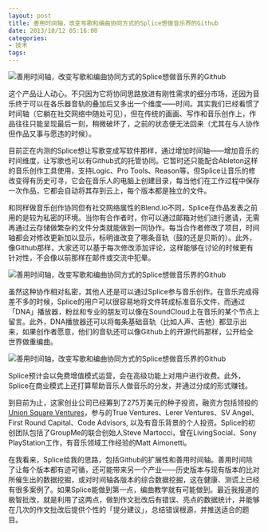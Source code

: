 ```yaml
---
layout: post
title: 善用时间轴，改变写歌和编曲协同方式的Splice想做音乐界的Github
date: 2013/10/12 05:16:00
categories:
- 技术
tags:
---
```




![善用时间轴，改变写歌和编曲协同方式的Splice想做音乐界的Github](https://pics.naaln.com/blog/2022-02-15-600588.png-basicBlog)

这个产品让人动心。不只因为它将协同思路放进有刚性需求的细分市场，还因为音乐终于可以在各乐器音轨的叠加后又多出一个维度——时间。其实我们已经看惯了时间轴（它躺在社交网络中随处可见），但在传统的画画、写作和音乐创作上，作品往往只能呈现最后一刻，稍微破坏了，之前的状态便无法回来（尤其在与人协作但作品又事与愿违的时候）。

目前正在内测的Splice想让写歌变成写软件那样，通过增加时间轴——增加音乐的时间维度，让写歌也可以有Github式的托管协同。它暂时还只能配合Ableton这样的音乐创作工具使用，支持Logic、Pro Tools、Reason等。但Splice让音乐的修改变得有历史可寻，它会在音乐人的电脑上创建目录，每当他们在工作过程中保存一次作品，它都会自动将其存到云上，每个版本都是独立的文件。

和同样做音乐创作协同但有社交网络属性的Blend.io不同，Splice在作品发表之前用的是较为私密的环境。当你有合作者时，你可以通过邮箱对他们进行邀请，无需再通过云存储做繁杂的文件分类就能做到一同协作。每当合作者修改了项目，时间轴都会对修改更新加以显示，标明谁改变了哪条音轨（鼓的还是贝斯的）。此外，像Github那样，大家还可以基于每次修改添加评论，这样能够在讨论的时候更有针对性，不会像以前那样在邮件或交流中犯晕。

![善用时间轴，改变写歌和编曲协同方式的Splice想做音乐界的Github](https://pics.naaln.com/blog/2022-02-15-0e4535.png-basicBlog)

虽然这种协作相对私密，其他人还是可以通过Splice参与音乐创作。在音乐完成得差不多的时候，Splice的用户可以很容易地将文件转成标准音乐文件，而通过「DNA」播放器，粉丝和专业的朋友可以像在SoundCloud上在音乐的某个节点上留言。此外，DNA播放器还可以将每条基础音轨（比如人声、吉他）都显示出来，如果创作者愿意，他们的音轨还可以像Github上的开源代码那样，公开给全世界做重编曲。

![善用时间轴，改变写歌和编曲协同方式的Splice想做音乐界的Github](https://pics.naaln.com/blog/2022-02-15-77ac36.png-basicBlog)

Splice预计会以免费增值模式运营，会在高级功能上对用户进行收费。此外，Splice在商业模式上还打算帮助音乐人做音乐的分发，并通过分成的形式赚钱。

到目前为止，这家创业公司已经筹到了275万美元的种子投资，融资方包括领投的 [Union Square Ventures](http://news.zol.com.cn/tech/square/)，参与的True Ventures、Lerer Ventures、SV Angel、First Round Capital、Code Advisors, 以及有音乐背景的个人投资。Splice的初创团队包括了GroupMe的联合创始人Steve Martocci，曾在LivingSocial、Sony PlayStation工作，有音乐领域工作经验的Matt Aimonetti。

在我看来，Splice给我的思路，包括Github的扩展性和善用时间轴。善用时间除了让每个版本都有迹可循，还可能带来另一个产业——历史版本与现有版本的比对所催生出的数据挖掘，或对时间轴各版本的综合数据挖掘，这在健康、测谎上已经有很多案例了。如果Splice能做到第一点，编曲教学就有可能做到。最近我报道的极智批改，就是利用了这两点，做到作文批改后有错误、亮点的数据统计，并能够在几次的作文批改后提供个性的「提分建议」，总结错误根源，并推送适合的题目。

